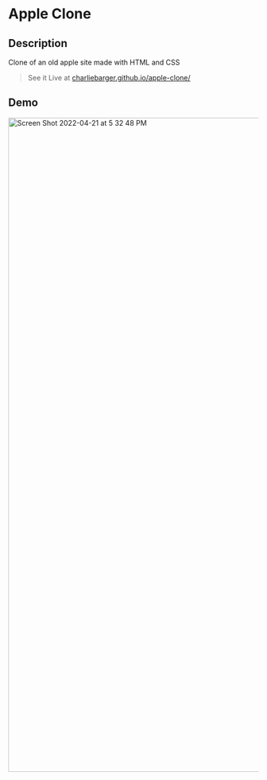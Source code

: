 # Apple Clone

## Description

Clone of an old apple site made with HTML and CSS

> See it Live at [charliebarger.github.io/apple-clone/](charliebarger.github.io/apple-clone/)

## Demo

<img width="1315" alt="Screen Shot 2022-04-21 at 5 32 48 PM" src="https://user-images.githubusercontent.com/72449213/164567644-46e724bd-784f-4558-a813-1e5d7e7b34ad.png">

